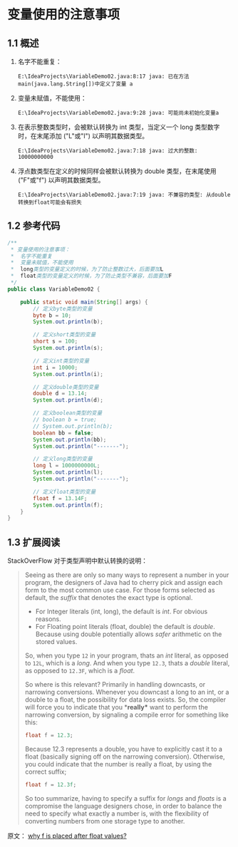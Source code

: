# 变量使用的注意事项

## 1.1 概述

1. 名字不能重复：

   `E:\IdeaProjects\VariableDemo02.java:8:17
   java: 已在方法 main(java.lang.String[])中定义了变量 a`
   
2. 变量未赋值，不能使用：

   `E:\IdeaProjects\VariableDemo02.java:9:28
   java: 可能尚未初始化变量a`
   
3. 在表示整数类型时，会被默认转换为 int 类型，当定义一个 long 类型数字时，在末尾添加 ("L"或"l") 以声明其数据类型。

   `E:\IdeaProjects\VariableDemo02.java:7:18
   java: 过大的整数: 10000000000`
   
4. 浮点数类型在定义的时候同样会被默认转换为 double 类型，在末尾使用 ("F"或"f") 以声明其数据类型。

   `E:\IdeaProjects\VariableDemo02.java:7:19
   java: 不兼容的类型: 从double转换到float可能会有损失`

## 1.2 参考代码

```java
/**
 * 变量使用的注意事项：
 *  名字不能重复
 *  变量未赋值，不能使用
 *  long类型的变量定义的时候，为了防止整数过大，后面要加L
 *  float类型的变量定义的时候，为了防止类型不兼容，后面要加F
 */
public class VariableDemo02 {

    public static void main(String[] args) {
        // 定义byte类型的变量
        byte b = 10;
        System.out.println(b);

        // 定义short类型的变量
        short s = 100;
        System.out.println(s);

        // 定义int类型的变量
        int i = 10000;
        System.out.println(i);

        // 定义double类型的变量
        double d = 13.14;
        System.out.println(d);

        // 定义boolean类型的变量
        // boolean b = true;
        // System.out.println(b);
        boolean bb = false;
        System.out.println(bb);
        System.out.println("-------");

        // 定义long类型的变量
        long l = 1000000000L;
        System.out.println(l);
        System.out.println("-------");

        // 定义float类型的变量
        float f = 13.14F;
        System.out.println(f);
    }
}
```

## 1.3 扩展阅读

StackOverFlow 对于类型声明中默认转换的说明：

> Seeing as there are only so many ways to represent a number in your program, the designers of Java had to cherry pick and assign each form to the most common use case. For those forms selected as default, the *suffix* that denotes the exact type is optional.
>
> - For Integer literals (int, long), the default is *int*. For obvious reasons.
> - For Floating point literals (float, double) the default is *double*. Because using double potentially allows *safer* arithmetic on the stored values.
>
> 
>
> So, when you type `12` in your program, thats an *int* literal, as opposed to `12L`, which is a *long*. And when you type `12.3`, thats a *double* literal, as opposed to `12.3F`, which is a *float*.
>
> So where is this relevant? Primarily in handling downcasts, or narrowing conversions. Whenever you downcast a long to an int, or a double to a float, the possibility for data loss exists. So, the compiler will force you to indicate that you ***really\*** want to perform the narrowing conversion, by signaling a compile error for something like this:
>
> ```java
> float f = 12.3;
> ```
>
> 
>
> Because 12.3 represents a double, you have to explicitly cast it to a float (basically signing off on the narrowing conversion). Otherwise, you could indicate that the number is really a float, by using the correct suffix;
>
> ```java
> float f = 12.3f;
> ```
>
> 
>
> So too summarize, having to specify a suffix for *longs* and *floats* is a compromise the language designers chose, in order to balance the need to specify what exactly a number is, with the flexibility of converting numbers from one storage type to another.

 原文： [why f is placed after float values?](https://stackoverflow.com/questions/9748160/why-f-is-placed-after-float-values)







